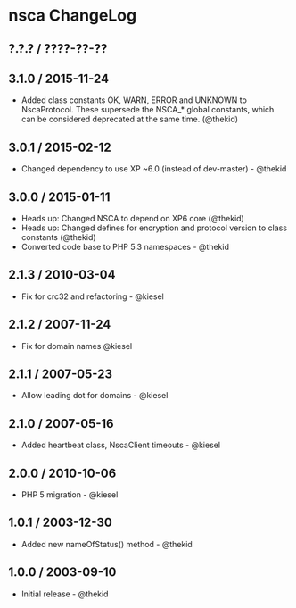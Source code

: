 nsca ChangeLog
========================================================================

## ?.?.? / ????-??-??

## 3.1.0 / 2015-11-24

* Added class constants OK, WARN, ERROR and UNKNOWN to NscaProtocol. These
  supersede the NSCA_* global constants, which can be considered deprecated
  at the same time.
  (@thekid)

## 3.0.1 / 2015-02-12

* Changed dependency to use XP ~6.0 (instead of dev-master) - @thekid

## 3.0.0 / 2015-01-11

* Heads up: Changed NSCA to depend on XP6 core (@thekid)
* Heads up: Changed defines for encryption and protocol version to class
  constants (@thekid)
* Converted code base to PHP 5.3 namespaces - @thekid

## 2.1.3 / 2010-03-04

* Fix for crc32 and refactoring - @kiesel

## 2.1.2 / 2007-11-24

* Fix for domain names @kiesel

## 2.1.1 / 2007-05-23

* Allow leading dot for domains - @kiesel

## 2.1.0 / 2007-05-16

* Added heartbeat class, NscaClient timeouts - @kiesel

## 2.0.0 / 2010-10-06

* PHP 5 migration - @kiesel 

## 1.0.1 / 2003-12-30

* Added new nameOfStatus() method - @thekid

## 1.0.0 / 2003-09-10

* Initial release - @thekid
